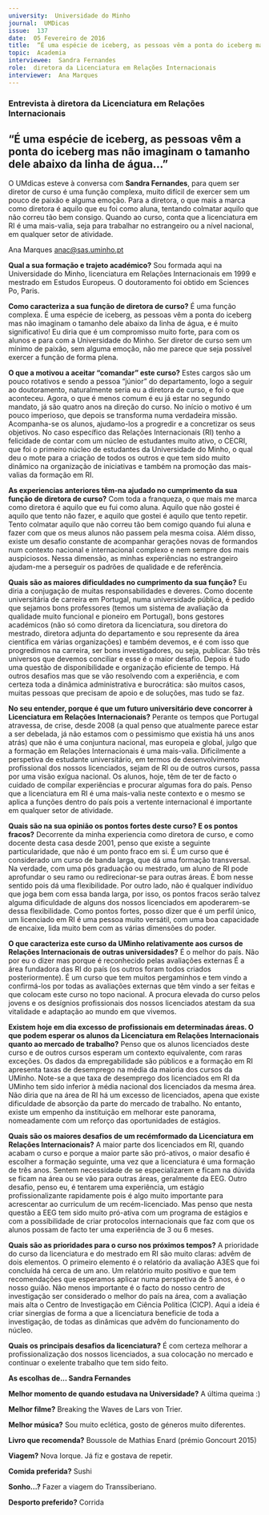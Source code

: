 ```yaml
---
university:  Universidade do Minho
journal:  UMDicas
issue:  137
date:  05 Fevereiro de 2016
title:  “É uma espécie de iceberg, as pessoas vêm a ponta do iceberg mas não imaginam o tamanho dele abaixo da linha de água…”
topic:  Academia
interviewee:  Sandra Fernandes
role:  diretora da Licenciatura em Relações Internacionais
interviewer:  Ana Marques
---
```

 

 ### Entrevista à diretora da Licenciatura em Relações Internacionais 

 ## “É uma espécie de iceberg, as pessoas vêm a ponta do iceberg mas não imaginam o tamanho dele abaixo da linha de água…”

 O UMdicas esteve à conversa com  **Sandra Fernandes**, para quem ser diretor de curso é uma função complexa, muito difícil de exercer sem um pouco de paixão e alguma emoção. Para a diretora, o que mais a marca como diretora é aquilo que eu foi como aluna, tentando colmatar aquilo que não correu tão bem consigo. Quando ao curso, conta que a licenciatura em RI é uma mais-valia, seja para trabalhar no estrangeiro ou a nível nacional, em qualquer setor de atividade.

 Ana Marques 
 anac@sas.uminho.pt 

 **Qual a sua formação e trajeto académico?**
 Sou formada aqui na Universidade do Minho, licenciatura em Relações Internacionais em 1999 e mestrado em Estudos Europeus. O doutoramento foi obtido em Sciences Po, Paris.

 **Como caracteriza a sua função de diretora de curso?**
 É uma função complexa. É uma espécie de iceberg, as pessoas vêm a ponta do iceberg mas não imaginam o tamanho dele abaixo da linha de água, e é muito significativo! Eu diria que é um compromisso muito forte, para com os alunos e para com a Universidade do Minho. Ser diretor de curso sem um mínimo de paixão, sem alguma emoção, não me parece que seja possível exercer a função de forma plena.

 **O que a motivou a aceitar “comandar” este curso?**
 Estes cargos são um pouco rotativos e sendo a pessoa “júnior” do departamento, logo a seguir ao doutoramento, naturalmente seria eu a diretora de curso, e foi o que aconteceu. Agora, o que é menos comum é eu já estar no segundo mandato, já são quatro anos na direção do curso. No início o motivo é um pouco imperioso, que depois se transforma numa verdadeira missão. Acompanha-se os alunos, ajudamo-los a progredir e a concretizar os seus objetivos. No caso específico das Relações Internacionais (RI) tenho a felicidade de contar com um núcleo de estudantes muito ativo, o CECRI, que foi o primeiro núcleo de estudantes da Universidade do Minho, o qual deu o mote para a criação de todos os outros e que tem sido muito dinâmico na organização de iniciativas e também na promoção das mais-valias da formação em RI.

 **As experiencias anteriores têm-na ajudado no cumprimento da sua função de diretora de curso?**
 Com toda a franqueza, o que mais me marca como diretora é aquilo que eu fui como aluna. Aquilo que não gostei é aquilo que tento não fazer, e aquilo que gostei é aquilo que tento repetir. Tento colmatar aquilo que não correu tão bem comigo quando fui aluna e fazer com que os meus alunos não passem pela mesma coisa. Além disso, existe um desafio constante de acompanhar gerações novas de formandos num contexto nacional e internacional complexo e nem sempre dos mais auspiciosos.
 Nessa dimensão, as minhas experiências no estrangeiro ajudam-me a perseguir os padrões de qualidade e de referência.

 **Quais são as maiores dificuldades no cumprimento da sua função?**
 Eu diria a conjugação de muitas responsabilidades e deveres.
 Como docente universitária de carreira em Portugal, numa universidade pública, é pedido que sejamos bons professores (temos um sistema de avaliação da qualidade muito funcional e pioneiro em Portugal), bons gestores académicos (não só como diretora da licenciatura, sou diretora do mestrado, diretora adjunta do departamento e sou represente da área científica em várias organizações) e também devemos, e é com isso que progredimos na carreira, ser bons investigadores, ou seja, publicar. São três universos que devemos conciliar e esse é o maior desafio. Depois é tudo uma questão de disponibilidade e organização eficiente de tempo. Há outros desafios mas que se vão resolvendo com a experiência, e com certeza toda a dinâmica administrativa e burocrática: são muitos casos, muitas pessoas que precisam de apoio e de soluções, mas tudo se faz.

 **No seu entender, porque é que um futuro universitário deve concorrer à Licenciatura em Relações Internacionais?**
 Perante os tempos que Portugal atravessa, de crise, desde 2008 (a qual penso que atualmente parece estar a ser debelada, já não estamos com o pessimismo que existia há uns anos atrás) que não é uma conjuntura nacional, mas europeia e global, julgo que a formação em Relações Internacionais é uma mais-valia. Dificilmente a perspetiva de estudante universitário, em termos de desenvolvimento profissional dos nossos licenciados, sejam de RI ou de outros cursos, passa por uma visão exígua nacional. Os alunos, hoje, têm de ter de facto o cuidado de compilar experiências e procurar algumas fora do país. Penso que a licenciatura em RI é uma mais-valia neste contexto e o mesmo se aplica a funções dentro do país pois a vertente internacional é importante em qualquer setor de atividade.

 **Quais são na sua opinião os pontos fortes deste curso? E os pontos fracos?**
 Decorrente da minha experiencia como diretora de curso, e como docente desta casa desde 2001, penso que existe a seguinte particularidade, que não é um ponto fraco em si. É um curso que é considerado um curso de banda larga, que dá uma formação transversal. Na verdade, com uma pós graduação ou mestrado, um aluno de RI pode aprofundar o seu ramo ou redirecionar-se para outras áreas. É bom nesse sentido pois dá uma flexibilidade. Por outro lado, não é qualquer indivíduo que joga bem com essa banda larga, por isso, os pontos fracos serão talvez alguma dificuldade de alguns dos nossos licenciados em apoderarem-se dessa flexibilidade.
 Como pontos fortes, posso dizer que é um perfil único, um licenciado em RI é uma pessoa muito versátil, com uma boa capacidade de encaixe, lida muito bem com as várias dimensões do poder.

 **O que caracteriza este curso da UMinho relativamente aos cursos de Relações Internacionais de outras universidades?**
 É o melhor do país. Não por eu o dizer mas porque é reconhecido pelas avaliações externas É a área fundadora das RI do país (os outros foram todos criados posteriormente). É um curso que tem muitos pergaminhos e tem vindo a confirmá-los por todas as avaliações externas que têm vindo a ser feitas e que colocam este curso no topo nacional. A procura elevada do curso pelos jovens e os desígnios profissionais dos nossos licenciados atestam da sua vitalidade e adaptação ao mundo em que vivemos.

 **Existem hoje em dia excesso de profissionais em determinadas áreas. O que podem esperar os alunos da Licenciatura em Relações Internacionais quanto ao mercado de trabalho?**
 Penso que os alunos licenciados deste curso e de outros cursos esperam um contexto equivalente, com raras exceções. Os dados da empregabilidade são públicos e a formação em RI apresenta taxas de desemprego na média da maioria dos cursos da UMinho. Note-se a que taxa de desemprego dos licenciados em RI da UMinho tem sido inferior à média nacional dos licenciados da mesma área.
 Não diria que na área de RI há um excesso de licenciados, apena que existe dificuldade de absorção da parte do mercado de trabalho. No entanto, existe um empenho da instituição em melhorar este panorama, nomeadamente com um reforço das oportunidades de estágios.

 **Quais são os maiores desafios de um recémformado da Licenciatura em Relações Internacionais?**
 A maior parte dos licenciados em RI, quando acabam o curso e porque a maior parte são pró-ativos, o maior desafio é escolher a formação seguinte, uma vez que a licenciatura é uma formação de três anos. Sentem necessidade de se especializarem e ficam na dúvida se ficam na área ou se vão para outras áreas, geralmente da EEG. Outro desafio, penso eu, é tentarem uma experiência, um estágio profissionalizante rapidamente pois é algo muito importante para acrescentar ao curriculum de um recém-licenciado. Mas penso que nesta questão a EEG tem sido muito pró-ativa com um programa de estágios e com a possibilidade de criar protocolos internacionais que faz com que os alunos possam de facto ter uma experiência de 3 ou 6 meses.

 **Quais são as prioridades para o curso nos próximos tempos?**
 A prioridade do curso da licenciatura e do mestrado em RI são muito claras: advêm de dois elementos. O primeiro elemento é o relatório da avaliação A3ES que foi concluída há cerca de um ano. Um relatório muito positivo e que tem recomendações que esperamos aplicar numa perspetiva de 5 anos, é o nosso guião. Não menos importante é o facto do nosso centro de investigação ser considerado o melhor do país na área, com a avaliação mais alta o Centro de Investigação em Ciência Política (CICP).
 Aqui a ideia é criar sinergias de forma a que a licenciatura beneficie de toda a investigação, de todas as dinâmicas que advêm do funcionamento do núcleo.

 **Quais os principais desafios da licenciatura?**
 É com certeza melhorar a profissionalização dos nossos licenciados, a sua colocação no mercado e continuar o exelente trabalho que tem sido feito.


 **As escolhas de... Sandra Fernandes** 
 
 **Melhor momento de quando estudava na Universidade?**
 A última queima :) 
 
 **Melhor filme?**
 Breaking the Waves de Lars von Trier.

 **Melhor música?**
 Sou muito eclética, gosto de géneros muito diferentes.

 **Livro que recomenda?**
 Boussole de Mathias Enard (prémio Goncourt 2015) 
 
 **Viagem?**
 Nova Iorque. Já fiz e gostava de repetir.

 **Comida preferida?**
 Sushi 
 
 **Sonho…?**
 Fazer a viagem do Transsiberiano.

 **Desporto preferido?**
 Corrida 

